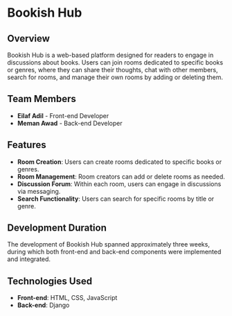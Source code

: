 # Bookish Hub

## Overview

Bookish Hub is a web-based platform designed for readers to engage in discussions about books. Users can join rooms dedicated to specific books or genres, where they can share their thoughts, chat with other members, search for rooms, and manage their own rooms by adding or deleting them.

## Team Members

- **Eilaf Adil** - Front-end Developer
- **Meman Awad** - Back-end Developer

## Features

- **Room Creation**: Users can create rooms dedicated to specific books or genres.
- **Room Management**: Room creators can add or delete rooms as needed.
- **Discussion Forum**: Within each room, users can engage in discussions via messaging.
- **Search Functionality**: Users can search for specific rooms by title or genre.

## Development Duration

The development of Bookish Hub spanned approximately three weeks, during which both front-end and back-end components were implemented and integrated.

## Technologies Used

- **Front-end**: HTML, CSS, JavaScript
- **Back-end**: Django
